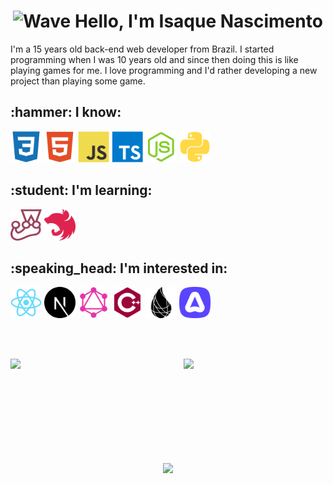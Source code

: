 <h1 align="center"><img alt="Wave" src="https://camo.githubusercontent.com/e8e7b06ecf583bc040eb60e44eb5b8e0ecc5421320a92929ce21522dbc34c891/68747470733a2f2f6d656469612e67697068792e636f6d2f6d656469612f6876524a434c467a6361737252346961377a2f67697068792e676966" width="25px"> Hello, I'm Isaque Nascimento</h1>

<p>I'm a 15 years old back-end web developer from Brazil. I started programming when I was 10 years old and since then doing this is like playing games for me. I love programming and I'd rather developing a new project than playing some game.</p>


<h2>:hammer: I know:</h2>
<div display="inline_block">
  <img width="50px" alt="CSS" src="https://github.com/devicons/devicon/blob/master/icons/css3/css3-plain.svg">
  <img width="50px" alt="HTML" src="https://github.com/devicons/devicon/blob/master/icons/html5/html5-plain.svg">
  <img width="50px" alt="Javascript" src="https://github.com/devicons/devicon/blob/master/icons/javascript/javascript-original.svg">
  <img width="50px" alt="Typescript" src="https://github.com/devicons/devicon/blob/master/icons/typescript/typescript-plain.svg">
  <img width="50px" alt="NodeJS" src="https://github.com/devicons/devicon/blob/master/icons/nodejs/nodejs-plain.svg">
  <img width="50px" alt="Python" src="https://github.com/devicons/devicon/blob/master/icons/python/python-plain.svg">
</div>

<h2>:student: I'm learning:</h2>
<div display="inline_block">
  <img width="50px" alt="JestJS" src="https://github.com/devicons/devicon/blob/master/icons/jest/jest-plain.svg">
  <img width="50px" alt="NestJS" src="https://github.com/devicons/devicon/blob/master/icons/nestjs/nestjs-plain.svg">
</div>

<h2>:speaking_head: I'm interested in:</h2>
<div display="inline_block">
  <img width="50px" alt="ReactJS" src="https://github.com/devicons/devicon/blob/master/icons/react/react-original.svg">
  <img width="50px" alt="NextJS" src="https://github.com/devicons/devicon/blob/master/icons/nextjs/nextjs-original.svg">
  <img width="50px" alt="GraphQL" src="https://github.com/devicons/devicon/blob/master/icons/graphql/graphql-plain.svg">
  <img width="50px" alt="C Plus Plus" src="https://github.com/devicons/devicon/blob/master/icons/cplusplus/cplusplus-plain.svg">
  <img width="50px" alt="C Plus Plus" src="https://github.com/devicons/devicon/blob/master/icons/elixir/elixir-plain.svg">
  <img width="50px" alt="AdonisJS" src="https://github.com/devicons/devicon/blob/master/icons/adonisjs/adonisjs-original.svg">
</div>

<br><br>

<div>
  <img align="left" width="45%" src="https://github-readme-stats.vercel.app/api?username=ionascimento&count_private=true&show_icons=true&theme=dark">
  <img align="right" width="45%" src="https://github-readme-stats.vercel.app/api/top-langs/?username=ionascimento&count_private=true&show_icons=true&theme=dark">
</div>

<br><br><br><br><br><br><br><br><br>
  
<div align="center">
  <a href="https://www.linkedin.com/in/isaque-nascimento-143889233/"><img src="https://img.shields.io/badge/LinkedIn-0077B5?style=for-the-badge&logo=linkedin&logoColor=white"></a>
</div>
